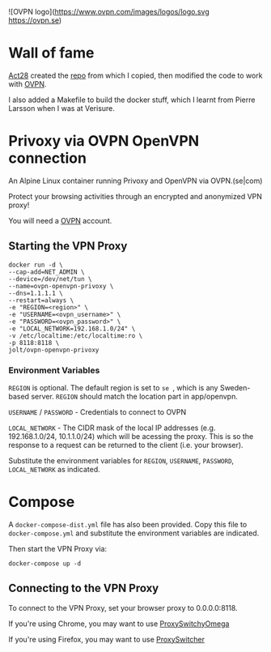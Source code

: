 ![OVPN logo](https://www.ovpn.com/images/logos/logo.svg https://ovpn.se)

# Wall of fame
[Act28](https://github.com/act28) created the [repo](https://github.com/act28/pia-openvpn-proxy) from which I copied, then modified the code to work with [OVPN](https://ovpn.se).

I also added a Makefile to build the docker stuff, which I learnt from Pierre Larsson when I was at Verisure.

# Privoxy via OVPN OpenVPN connection
An Alpine Linux container running Privoxy and OpenVPN via OVPN.(se|com)

Protect your browsing activities through an encrypted and anonymized VPN proxy!

You will need a [OVPN](https://www.ovpn.se) account. 

## Starting the VPN Proxy

```Shell
docker run -d \
--cap-add=NET_ADMIN \
--device=/dev/net/tun \
--name=ovpn-openvpn-privoxy \
--dns=1.1.1.1 \ 
--restart=always \
-e "REGION=<region>" \
-e "USERNAME=<ovpn_username>" \
-e "PASSWORD=<ovpn_password>" \
-e "LOCAL_NETWORK=192.168.1.0/24" \
-v /etc/localtime:/etc/localtime:ro \
-p 8118:8118 \
jolt/ovpn-openvpn-privoxy 
```

### Environment Variables
`REGION` is optional. The default region is set to `se `, which is any Sweden-based server. `REGION` should match the location part in app/openvpn.

`USERNAME` / `PASSWORD` - Credentials to connect to OVPN

`LOCAL_NETWORK` - The CIDR mask of the local IP addresses (e.g. 192.168.1.0/24, 10.1.1.0/24) which will be acessing the proxy. This is so the response to a request can be returned to the client (i.e. your browser).

Substitute the environment variables for `REGION`, `USERNAME`, `PASSWORD`, `LOCAL_NETWORK` as indicated.

# Compose

A `docker-compose-dist.yml` file has also been provided. Copy this file to `docker-compose.yml` and substitute the environment variables are indicated.

Then start the VPN Proxy via:

```Shell
docker-compose up -d
```

## Connecting to the VPN Proxy

To connect to the VPN Proxy, set your browser proxy to 0.0.0.0:8118.

If you're using Chrome, you may want to use [ProxySwitchyOmega](https://chrome.google.com/webstore/detail/proxy-switchyomega/padekgcemlokbadohgkifijomclgjgif)

If you're using Firefox, you may want to use [ProxySwitcher](https://addons.mozilla.org/en-US/firefox/addon/proxy-switcher/)
